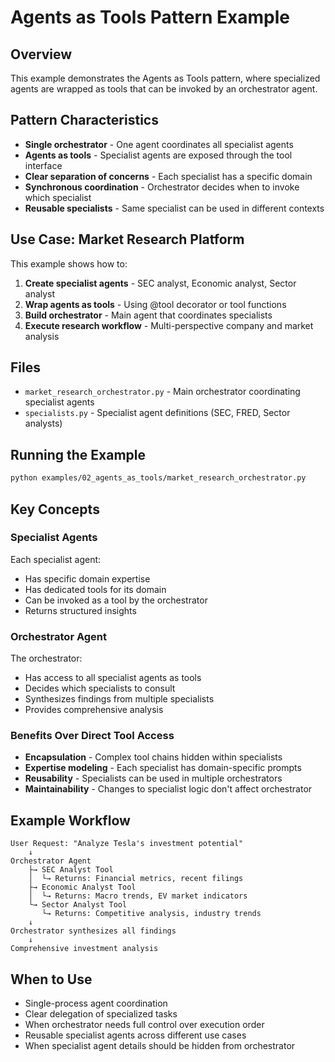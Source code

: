 # Agents as Tools Pattern Example

## Overview

This example demonstrates the Agents as Tools pattern, where specialized agents are wrapped as tools that can be invoked by an orchestrator agent.

## Pattern Characteristics

- **Single orchestrator** - One agent coordinates all specialist agents
- **Agents as tools** - Specialist agents are exposed through the tool interface
- **Clear separation of concerns** - Each specialist has a specific domain
- **Synchronous coordination** - Orchestrator decides when to invoke which specialist
- **Reusable specialists** - Same specialist can be used in different contexts

## Use Case: Market Research Platform

This example shows how to:

1. **Create specialist agents** - SEC analyst, Economic analyst, Sector analyst
2. **Wrap agents as tools** - Using @tool decorator or tool functions
3. **Build orchestrator** - Main agent that coordinates specialists
4. **Execute research workflow** - Multi-perspective company and market analysis

## Files

- `market_research_orchestrator.py` - Main orchestrator coordinating specialist agents
- `specialists.py` - Specialist agent definitions (SEC, FRED, Sector analysts)

## Running the Example

```bash
python examples/02_agents_as_tools/market_research_orchestrator.py
```

## Key Concepts

### Specialist Agents
Each specialist agent:
- Has specific domain expertise
- Has dedicated tools for its domain
- Can be invoked as a tool by the orchestrator
- Returns structured insights

### Orchestrator Agent
The orchestrator:
- Has access to all specialist agents as tools
- Decides which specialists to consult
- Synthesizes findings from multiple specialists
- Provides comprehensive analysis

### Benefits Over Direct Tool Access
- **Encapsulation** - Complex tool chains hidden within specialists
- **Expertise modeling** - Each specialist has domain-specific prompts
- **Reusability** - Specialists can be used in multiple orchestrators
- **Maintainability** - Changes to specialist logic don't affect orchestrator

## Example Workflow

```
User Request: "Analyze Tesla's investment potential"
    ↓
Orchestrator Agent
    ├→ SEC Analyst Tool
    │  └→ Returns: Financial metrics, recent filings
    ├→ Economic Analyst Tool
    │  └→ Returns: Macro trends, EV market indicators
    └→ Sector Analyst Tool
       └→ Returns: Competitive analysis, industry trends
    ↓
Orchestrator synthesizes all findings
    ↓
Comprehensive investment analysis
```

## When to Use

- Single-process agent coordination
- Clear delegation of specialized tasks
- When orchestrator needs full control over execution order
- Reusable specialist agents across different use cases
- When specialist agent details should be hidden from orchestrator
